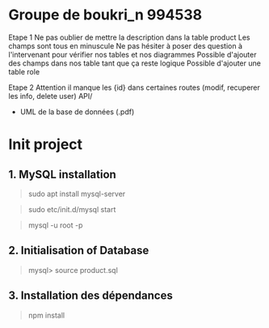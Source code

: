 # Groupe de boukri_n 994538

Etape 1 
Ne pas oublier de mettre la description dans la table product
Les champs sont tous en minuscule 
Ne pas hésiter à poser des question à l'intervenant pour vérifier nos tables et nos diagrammes 
Possible d'ajouter des champs dans nos table tant que ça reste logique 
Possible d'ajouter une table role 

Etape 2 
Attention il manque les {id} dans certaines routes (modif, recuperer les info, delete user)
API/ 
- UML de la base de données (.pdf)

# Init project

## 1. MySQL installation
>sudo apt install mysql-server

>sudo etc/init.d/mysql start

>mysql -u root -p

## 2. Initialisation of Database
>mysql> source product.sql

## 3. Installation des dépendances
> npm install